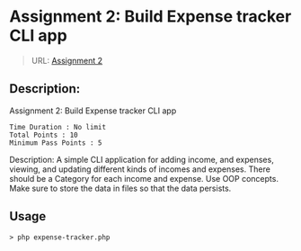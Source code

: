 # Assignment 2: Build Expense tracker CLI app

> URL: [Assignment 2](https://interactivecares-courses.com/courses/complete-laravel-career-path/assignments/assignment-2-build-expense-tracker-cli-app/)

## Description:

Assignment 2: Build Expense tracker CLI app

    Time Duration : No limit
    Total Points : 10
    Minimum Pass Points : 5

Description: A simple CLI application for adding income, and expenses, viewing, and updating different kinds of incomes and expenses. There should be a Category for each income and expense. Use OOP concepts. Make sure to store the data in files so that the data persists.

## Usage

    > php expense-tracker.php